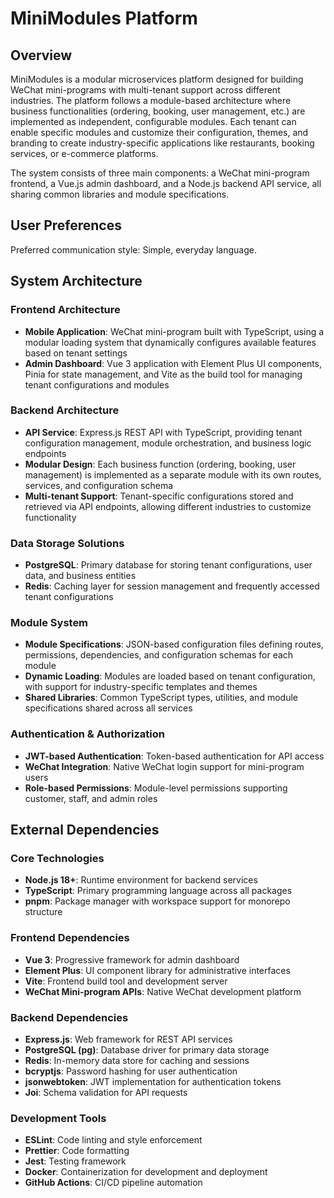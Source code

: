 # MiniModules Platform

## Overview

MiniModules is a modular microservices platform designed for building WeChat mini-programs with multi-tenant support across different industries. The platform follows a module-based architecture where business functionalities (ordering, booking, user management, etc.) are implemented as independent, configurable modules. Each tenant can enable specific modules and customize their configuration, themes, and branding to create industry-specific applications like restaurants, booking services, or e-commerce platforms.

The system consists of three main components: a WeChat mini-program frontend, a Vue.js admin dashboard, and a Node.js backend API service, all sharing common libraries and module specifications.

## User Preferences

Preferred communication style: Simple, everyday language.

## System Architecture

### Frontend Architecture
- **Mobile Application**: WeChat mini-program built with TypeScript, using a modular loading system that dynamically configures available features based on tenant settings
- **Admin Dashboard**: Vue 3 application with Element Plus UI components, Pinia for state management, and Vite as the build tool for managing tenant configurations and modules

### Backend Architecture  
- **API Service**: Express.js REST API with TypeScript, providing tenant configuration management, module orchestration, and business logic endpoints
- **Modular Design**: Each business function (ordering, booking, user management) is implemented as a separate module with its own routes, services, and configuration schema
- **Multi-tenant Support**: Tenant-specific configurations stored and retrieved via API endpoints, allowing different industries to customize functionality

### Data Storage Solutions
- **PostgreSQL**: Primary database for storing tenant configurations, user data, and business entities
- **Redis**: Caching layer for session management and frequently accessed tenant configurations

### Module System
- **Module Specifications**: JSON-based configuration files defining routes, permissions, dependencies, and configuration schemas for each module
- **Dynamic Loading**: Modules are loaded based on tenant configuration, with support for industry-specific templates and themes
- **Shared Libraries**: Common TypeScript types, utilities, and module specifications shared across all services

### Authentication & Authorization
- **JWT-based Authentication**: Token-based authentication for API access
- **WeChat Integration**: Native WeChat login support for mini-program users  
- **Role-based Permissions**: Module-level permissions supporting customer, staff, and admin roles

## External Dependencies

### Core Technologies
- **Node.js 18+**: Runtime environment for backend services
- **TypeScript**: Primary programming language across all packages
- **pnpm**: Package manager with workspace support for monorepo structure

### Frontend Dependencies
- **Vue 3**: Progressive framework for admin dashboard
- **Element Plus**: UI component library for administrative interfaces
- **Vite**: Frontend build tool and development server
- **WeChat Mini-program APIs**: Native WeChat development platform

### Backend Dependencies
- **Express.js**: Web framework for REST API services
- **PostgreSQL (pg)**: Database driver for primary data storage
- **Redis**: In-memory data store for caching and sessions
- **bcryptjs**: Password hashing for user authentication
- **jsonwebtoken**: JWT implementation for authentication tokens
- **Joi**: Schema validation for API requests

### Development Tools
- **ESLint**: Code linting and style enforcement
- **Prettier**: Code formatting
- **Jest**: Testing framework
- **Docker**: Containerization for development and deployment
- **GitHub Actions**: CI/CD pipeline automation